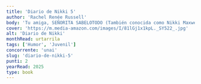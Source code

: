 ```yaml
---
title: 'Diario de Nikki 5'
author: 'Rachel Renée Russell'
body: 'Tu amiga, SEÑORITA SABELOTODO (También conocida como Nikki Maxwell, experta en ligues y otros asuntos de vital importancia para mis mejores amigas).'
cover: 'https://m.media-amazon.com/images/I/81lGj1x1kpL._SY522_.jpg'
alt: 'Diario de Nikki'
monthRead: urtarrila
tags: ['Humor', 'Juvenil']
concorrente: 'unai'
slug: 'diario-de-nikki-5'
punti: 2
yearRead: 2025
type: book
---
```


